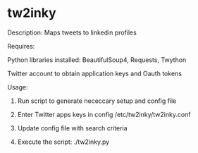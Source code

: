 tw2inky
=======

Description: Maps tweets to linkedin profiles

Requires:

Python libraries installed: BeautifulSoup4, Requests, Twython

Twitter account to obtain application keys and Oauth tokens

Usage:

1) Run script to generate nececcary setup and config file

2) Enter Twitter apps keys in config /etc/tw2inky/tw2inky.conf

3) Update config file with search criteria

4) Execute the script: ./tw2inky.py


